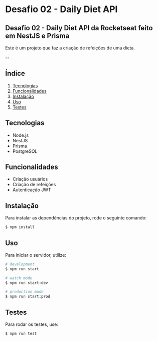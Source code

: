 # Desafio 02 - Daily Diet API

## Desafio 02 - Daily Diet API da Rocketseat feito em NestJS e Prisma

Este é um projeto que faz a criação de refeições de uma dieta.

--


## Índice
1. [Tecnologias](#Tecnologias)
2. [Funcionalidades](#Funcionalidades)
3. [Instalação](#Instalação)
4. [Uso](#Uso)
5. [Testes](#Testes)



## Tecnologias

- Node.js
- NestJS
- Prisma
- PostgreSQL


## Funcionalidades

- Criação usuários
- Criação de refeições
- Autenticação JWT


## Instalação

Para instalar as dependências do projeto, rode o seguinte comando:

```bash
$ npm install
```

## Uso

Para iniciar o servidor, utilize:

```bash
# development
$ npm run start

# watch mode
$ npm run start:dev

# production mode
$ npm run start:prod
```


## Testes

Para rodar os testes, use:

```bash
$ npm run test

```

